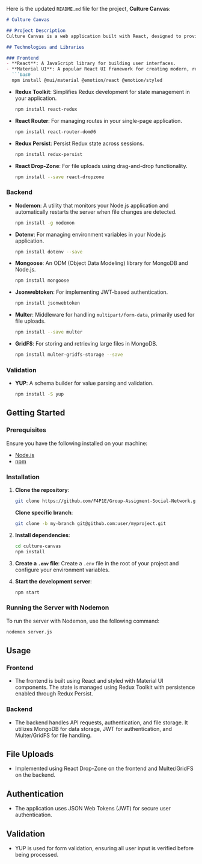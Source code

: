 Here is the updated `README.md` file for the project, **Culture Canvas**:

```markdown
# Culture Canvas

## Project Description
Culture Canvas is a web application built with React, designed to provide a seamless and intuitive user experience. The project uses a modern UI framework, efficient state management, and integrates various libraries and tools to ensure scalability and maintainability.

## Technologies and Libraries

### Frontend
- **React**: A JavaScript library for building user interfaces.
- **Material UI**: A popular React UI framework for creating modern, responsive layouts.
  ```bash
  npm install @mui/material @emotion/react @emotion/styled
  ```
- **Redux Toolkit**: Simplifies Redux development for state management in your application.
  ```bash
  npm install react-redux
  ```
- **React Router**: For managing routes in your single-page application.
  ```bash
  npm install react-router-dom@6
  ```
- **Redux Persist**: Persist Redux state across sessions.
  ```bash
  npm install redux-persist
  ```
- **React Drop-Zone**: For file uploads using drag-and-drop functionality.
  ```bash
  npm install --save react-dropzone
  ```

### Backend
- **Nodemon**: A utility that monitors your Node.js application and automatically restarts the server when file changes are detected.
  ```bash
  npm install -g nodemon
  ```
- **Dotenv**: For managing environment variables in your Node.js application.
  ```bash
  npm install dotenv --save
  ```
- **Mongoose**: An ODM (Object Data Modeling) library for MongoDB and Node.js.
  ```bash
  npm install mongoose
  ```
- **Jsonwebtoken**: For implementing JWT-based authentication.
  ```bash
  npm install jsonwebtoken
  ```
- **Multer**: Middleware for handling `multipart/form-data`, primarily used for file uploads.
  ```bash
  npm install --save multer
  ```
- **GridFS**: For storing and retrieving large files in MongoDB.
  ```bash
  npm install multer-gridfs-storage --save
  ```

### Validation
- **YUP**: A schema builder for value parsing and validation.
  ```bash
  npm install -S yup
  ```

## Getting Started

### Prerequisites
Ensure you have the following installed on your machine:
- [Node.js](https://nodejs.org/)
- [npm](https://www.npmjs.com/)

### Installation

1. **Clone the repository**:
   ```bash
   git clone https://github.com/F4P1E/Group-Assigment-Social-Network.git
   ```
   **Clone specific branch**:
   ```bash
   git clone -b my-branch git@github.com:user/myproject.git
   ```
3. **Install dependencies**:
   ```bash
   cd culture-canvas
   npm install
   ```
4. **Create a `.env` file**:
   Create a `.env` file in the root of your project and configure your environment variables.

5. **Start the development server**:
   ```bash
   npm start
   ```

### Running the Server with Nodemon
To run the server with Nodemon, use the following command:
```bash
nodemon server.js
```

## Usage

### Frontend
- The frontend is built using React and styled with Material UI components. The state is managed using Redux Toolkit with persistence enabled through Redux Persist.

### Backend
- The backend handles API requests, authentication, and file storage. It utilizes MongoDB for data storage, JWT for authentication, and Multer/GridFS for file handling.

## File Uploads
- Implemented using React Drop-Zone on the frontend and Multer/GridFS on the backend.

## Authentication
- The application uses JSON Web Tokens (JWT) for secure user authentication.

## Validation
- YUP is used for form validation, ensuring all user input is verified before being processed.
